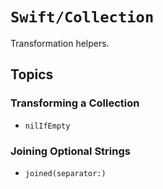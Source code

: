 # ``Swift/Collection``

Transformation helpers.

## Topics

### Transforming a Collection 

- ``nilIfEmpty``

### Joining Optional Strings

- ``joined(separator:)``
